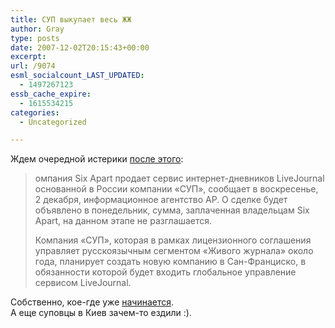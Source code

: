 ```yaml
---
title: СУП выкупает весь ЖЖ
author: Gray
type: posts
date: 2007-12-02T20:15:43+00:00
excerpt:
url: /9074
esml_socialcount_LAST_UPDATED:
  - 1497267123
essb_cache_expire:
  - 1615534215
categories:
  - Uncategorized

---
```








Ждем очередной истерики <a href="http://www.newsru.co.il/world/02dec2007/livejournal510.html" target="_blank">после этого</a>:

> омпания Six Apart продает сервис интернет-дневников LiveJournal основанной в России компании &#171;СУП&#187;, сообщает в воскресенье, 2 декабря, информационное агентство АР. О сделке будет объявлено в понедельник, сумма, заплаченная владельцам Six Apart, на данном этапе не разглашается.
> 
> Компания &#171;СУП&#187;, которая в рамках лицензионного соглашения управляет русскоязычным сегментом &#171;Живого журнала&#187; около года, планирует создать новую компанию в Сан-Франциско, в обязанности которой будет входить глобальное управление сервисом LiveJournal. 

Собственно, кое-где уже <a href="http://avva.livejournal.com/1841982.html" target="_blank">начинается</a>.  
А еще суповцы в Киев зачем-то ездили :).